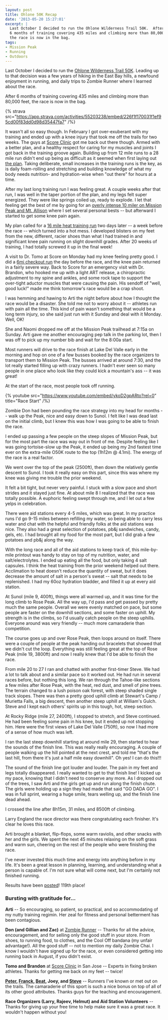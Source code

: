 ```yaml
---
layout: post
title: Ohlone 50K Recap
date: '2013-05-20 15:27:01'
excerpt: |
  Last October I decided to run the Ohlone Wilderness Trail 50K.  After
  6 months of training covering 435 miles and climbing more than 80,000 feet,
  the race is now in the bag.
tags:
- Mission Peak
- Running
- Outdoors
---
```


Last October I decided to run the [Ohlone Wilderness Trail 50K](https://ohlone50k.com/). Leading up to that decision was a few years of hiking in the East Bay hills, a newfound enjoyment in running, and daily trips to Zombie Runner where I learned about the race.

After 6 months of training covering 435 miles and climbing more than 80,000 feet, the race is now in the bag.

{% strava src="https://app.strava.com/activities/55203238/embed/226f1f170031f1ef95cd00f83dd0d98d35447fa7" /%}

It wasn't all so easy though. In February I got over-exuberant with my training and ended up with a knee injury that took me off the trails for two weeks. The guys at [Score Clinic](https://www.scoreclinic.com/) got me back out there though. Armed with a better plan, and a healthy respect for caring for my muscles and joints I got back in the training groove again. Building up from 12 mile runs to a 28 mile run didn't end up being as difficult as it seemed when first laying out [the plan](https://docs.google.com/spreadsheet/ccc?key=0Av7-a2OfybnddENwQ1ljVnAwdTUwWDQySE9SNGs5RXc). Taking deliberate, small increases in the training runs is the key, as is daily foam-rolling and stretching and building knowledge of what my body needs nutrition- and hydration-wise when "out there" for hours at a time.

After my last long training run I was feeling great. A couple weeks after that run, I was well in the taper portion of the plan, and my legs felt super energized. They were like springs coiled up, ready to explode. I let that feeling get the best of me by going for an [overly intense 10 miler on Mission Peak and Mt. Allison](https://app.strava.com/activities/53280591) where I set several personal bests -- but afterward I started to get some knee pain again.

My plan called for a [16 mile heat training run](https://app.strava.com/activities/53686007) two days later -- a week before the race -- which turned into a hot mess. I developed blisters on my feet from the new, different, racier shoes than what I had trained in and significant knee pain running on slight downhill grades. After 20 weeks of training, I had totally screwed it up in the final week!

A visit to Dr. Tomo at Score on Monday had my knee feeling pretty good. I did a [6mi checkout run](https://app.strava.com/activities/54876017) the day before the race, and the knee pain returned in a fairly severe way. Back to Score for an emergency visit with Dr. Brandon, who hooked me up with a light ART release, a chiropractic adjustment to my spine and ankles, and some rock tape to support the over-tight aductor muscles that were causing the pain. His sendoff of "well, good luck!" made me think tomorrow's race would be a crap shoot.

I was hemming and hawing to Arti the night before about how I thought the race would be a disaster. She told me not to worry about it -- athletes run with pain all the time. This kind of pain wasn't something that would be a long term injury, so she said just run with it Sunday and deal with it Monday. Well, OK!

She and Naomi dropped me off at the Mission Peak trailhead at 7:15a on Sunday. Arti gave me another encouraging pep talk in the parking lot, then I was off to pick up my number bib and wait for the 8:00a start.

Most runners will drive to the race finish at Lake Del Valle early in the morning and hop on one of a few busses booked by the race organizers to transport them to Mission Peak. The busses arrived at around 7:30, and the lot really started filling up with crazy runners. I hadn't ever seen so many people in one place who look like they could kick a mountain's ass -- it was great!

At the start of the race, most people took off running.

{% youtube src="https://www.youtube.com/embed/ykoD2gpARto?rel=0" title="Race Start" /%}

Zombie Don had been pounding the race strategy into my head for months -- walk up the Peak, nice and easy down to Sunol. I felt like I was dead last on the initial climb, but I knew this was how I was going to be able to finish the race.

I ended up passing a few people on the steep slopes of Mission Peak, but for the most part the race was way out in front of me. Despite feeling like I was going tortoise-slow up the Peak, it ended up being my 2nd fastest time ever on the extra-mile O50K route to the top (1h12m @ 4.1mi). The energy of the race is a real factor.

We went over the top of the peak (2500ft), then down the relatively gentle descent to Sunol. I took it really easy on this part, since this was where my knee was giving me trouble the prior weekend.

It felt a bit tight, but never very painful. I stuck with a slow pace and short strides and it stayed just fine. At about mile 8 I realized that the race was totally possible. A euphoric feeling swept through me, and I let out a few yelps in celebration.

There were aid stations every 4-5 miles, which was great. In my practice runs I'd go 9-15 miles between refilling my water, so being able to carry less water and chat with the helpful and friendly folks at the aid stations was nice. They also had a great selection of potatoes, pb&j sandwiches, candy, gels, etc. I had brought all my food for the most part, but I did grab a few potatoes and pb&j along the way.

With the long race and all of the aid stations to keep track of, this mile-by-mile printout was handy to stay on top of my nutrition, water, and salt/electrolytes. I ended up eating all the food, but only taking 4 salt capsules. I think the heat training from the prior weekend helped out there. Acclimation to heat doesn't reduce the quantity of sweat, but it does decrease the amount of salt in a person's sweat -- salt that needs to be replenished. I had my 60oz hydration bladder, and filled it up at every aid station.

At Sunol (mile 9, 400ft), things were all warmed up, and it was time for the long climb to Rose Peak. All the way up, I'd pass and get passed by pretty much the same people. Overall we were evenly matched on pace, but some people are faster on the downhill sections, and some faster on uphill. My strength is in the climbs, so I'd usually catch people on the steep uphills. Everyone around was very friendly -- much more camaraderie than competition.

The course goes up and over Rose Peak, then loops around on itself. There were a couple of people at the peak handing out bracelets that showed that we didn't cut the loop. Everything was still feeling great at the top of Rose Peak (mile 19, 3800ft) and now I really knew that I'd be able to finish the race.

From mile 20 to 27 I ran and chatted with another first-timer Steve. We had a lot to talk about and a similar pace so it worked out. He had run in several races before, but nothing this long. We ran through the Tahoe-like sections a few miles after Rose Peak, with the heat, red dust, and smell of pine trees. The terrain changed to a lush poison oak forest, with steep shaded single track slopes. There was then a pretty good uphill climb at Stewart's Camp / Murietta Falls, a big descent, then another steep uphill at William's Gulch. Steve and I kept each others' spirits up in this tough, hot, steep section.

At Rocky Ridge (mile 27, 2400ft), I stopped to stretch, and Steve continued. He had been feeling some pain in his knee, but it ended up not stopping him. Here were the first views of Lake Del Valle (750ft), so now I had more of a sense of how much was left.

I ran the last steep downhill starting at around mile 29, then started to hear the sounds of the finish line. This was really really encouraging. A couple of people walking up the hill pointed at the next crest, and told me "that's the last hill, from there it's just a half mile easy downhill". Oh yes! I can do this!!!

The sound of the finish line got louder and louder. The pain in my feet and legs totally disappeared. I really wanted to get to that finish line! I kicked up my pace, knowing that I didn't need to conserve any more. As I dropped out of the trees, I saw Arti and the girls get up and run along the finish chute. The girls were holding up a sign they had made that said "GO DADA GO". I was in full sprint, wearing a huge smile, tears welling up, and the finish line dead ahead.

I crossed the line after 8h15m, 31 miles, and 8500ft of climbing.

Larry England the race director was there congratulating each finisher. It's clear he loves this race.

Arti brought a blanket, flip-flops, some warm raviolis, and other snacks with her and the girls. We spent the next 45 minutes relaxing on the soft grass and warm sun, cheering on the rest of the people who were finishing the race.

I've never invested this much time and energy into anything before in my life. It's been a great lesson in planning, learning, and understanding what a person is capable of. I'm not sure what will come next, but I'm certainly not finished running.

Results have been [posted](https://ultrasignup.com/results_event.aspx?did=17151)! 119th place!

### Bursting with gratitude for...

**Arti** -- So encouraging, so patient, so practical, and so accommodating of my nutty training regimin. Her zeal for fitness and personal betterment has been contagious.

**Don (and Gillian and Zac)** at [Zombie Runner](https://www.zombierunner.com/) -- Thanks for all the advice, encouragement, and for selling only the good stuff in your store. From shoes, to running food, to clothes, and the Cool Off bandana (my unfair advantage!). All the good stuff -- not to mention my daily Zombie Chai. I know I wouldn't have signed up for the race, or even considered getting into running back in August, if you didn't exist.

**Tomo and Brandon** at [Score Clinic](https://scoreclinic.com/) in San Jose -- Experts in fixing broken athletes. Thanks for getting me back on my feet -- twice!

**[Peter](https://twitter.com/evilops), [Franck](https://app.strava.com/athletes/316301), [Beat](https://beultra.com/wordpress/), Joey, and [Steve](https://app.strava.com/athletes/132160)** -- Runners I've known or met out on the trails. The camaraderie of this sport is such a nice bonus on top of all of its other good attributes. Thanks guys for the teaching and encouragement.

**Race Organizers (Larry, Rajeev, Helmut) and Aid Station Volunteers** -- Thanks for giving up your free time to help make sure it was a great race. It wouldn't happen without you!
